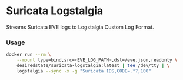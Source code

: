 # Suricata Logstalgia

Streams Suricata EVE logs to Logstalgia Custom Log Format.

### Usage 

```bash
docker run --rm \
    --mount type=bind,src=<EVE_LOG_PATH>,dst=/eve.json,readonly \
    desiredstate/suricata-logstalgia:latest | tee /dev/tty | \
    logstalgia --sync -x -g "Suricata IDS,CODE=.*?,100"
```
